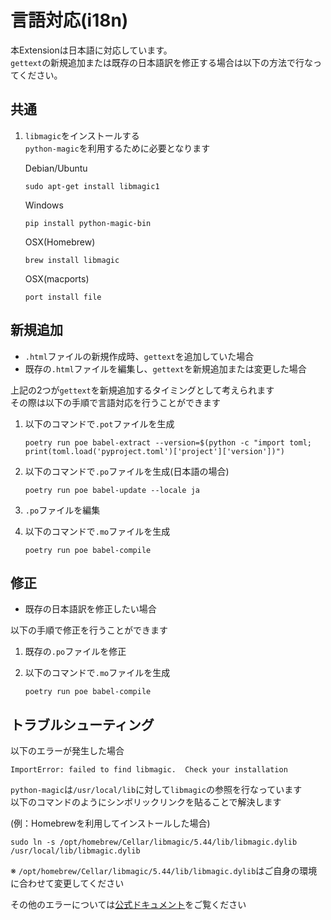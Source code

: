 # 言語対応(i18n)

本Extensionは日本語に対応しています。  
`gettext`の新規追加または既存の日本語訳を修正する場合は以下の方法で行なってください。

## 共通

1. `libmagic`をインストールする  
    `python-magic`を利用するために必要となります

    Debian/Ubuntu
    ```
    sudo apt-get install libmagic1
    ```

    Windows
    ```
    pip install python-magic-bin
    ```

    OSX(Homebrew)
    ```
    brew install libmagic
    ```

    OSX(macports)
    ```
    port install file
    ```  

## 新規追加

* `.html`ファイルの新規作成時、`gettext`を追加していた場合
* 既存の`.html`ファイルを編集し、`gettext`を新規追加または変更した場合

上記の2つが`gettext`を新規追加するタイミングとして考えられます  
その際は以下の手順で言語対応を行うことができます

1. 以下のコマンドで`.pot`ファイルを生成
    ```
    poetry run poe babel-extract --version=$(python -c "import toml; print(toml.load('pyproject.toml')['project']['version'])")
    ```

2. 以下のコマンドで`.po`ファイルを生成(日本語の場合)
    ```
    poetry run poe babel-update --locale ja
    ```

3. `.po`ファイルを編集

4. 以下のコマンドで`.mo`ファイルを生成
    ```
    poetry run poe babel-compile
    ```

## 修正

* 既存の日本語訳を修正したい場合

以下の手順で修正を行うことができます

1. 既存の`.po`ファイルを修正

2. 以下のコマンドで`.mo`ファイルを生成
    ```
    poetry run poe babel-compile
    ```

## トラブルシューティング

以下のエラーが発生した場合  
    
    ImportError: failed to find libmagic.  Check your installation  

`python-magic`は`/usr/local/lib`に対して`libmagic`の参照を行なっています  
以下のコマンドのようにシンボリックリンクを貼ることで解決します  

(例：Homebrewを利用してインストールした場合)  

    sudo ln -s /opt/homebrew/Cellar/libmagic/5.44/lib/libmagic.dylib /usr/local/lib/libmagic.dylib

※ `/opt/homebrew/Cellar/libmagic/5.44/lib/libmagic.dylib`はご自身の環境に合わせて変更してください

その他のエラーについては[公式ドキュメント](https://pypi.org/project/python-magic/)をご覧ください
